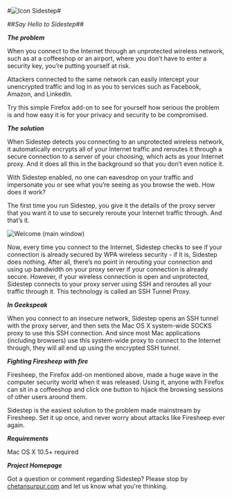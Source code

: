 #![Icon](https://github.com/chetan51/sidestep/raw/master/media/icons/Sidestep-Main-Logo-48x48.png "Icon") Sidestep#

##_Say Hello to Sidestep_##

***The problem***

When you connect to the Internet through an unprotected wireless network, such as at a coffeeshop or an airport, where you don’t have to enter a security key, you’re putting yourself at risk.

Attackers connected to the same network can easily intercept your unencrypted traffic and log in as you to services such as Facebook, Amazon, and LinkedIn.

Try this simple Firefox add-on to see for yourself how serious the problem is and how easy it is for your privacy and security to be compromised.

***The solution***

When Sidestep detects you connecting to an unprotected wireless network, it automatically encrypts all of your Internet traffic and reroutes it through a secure connection to a server of your choosing, which acts as your Internet proxy. And it does all this in the background so that you don’t even notice it.

With Sidestep enabled, no one can eavesdrop on your traffic and impersonate you or see what you’re seeing as you browse the web.
How does it work?

The first time you run Sidestep, you give it the details of the proxy server that you want it to use to securely reroute your Internet traffic through. And that’s it.

![Welcome (main window)](https://github.com/chetan51/sidestep/raw/master/media/screenshots/Welcome.png "Welcome")

Now, every time you connect to the Internet, Sidestep checks to see if your connection is already secured by WPA wireless security - if it is, Sidestep does nothing. After all, there’s no point in rerouting your connection and using up bandwidth on your proxy server if your connection is already secure. However, if your wireless connection is open and unprotected, Sidestep connects to your proxy server using SSH and reroutes all your traffic through it. This technology is called an SSH Tunnel Proxy.

***In Geekspeak***

When you connect to an insecure network, Sidestep opens an SSH tunnel with the proxy server, and then sets the Mac OS X system-wide SOCKS proxy to use this SSH connection. And since most Mac applications (including browsers) use this system-wide proxy to connect to the Internet through, they will all end up using the encrypted SSH tunnel.

***Fighting Firesheep with fire***

Firesheep, the Firefox add-on mentioned above, made a huge wave in the computer security world when it was released. Using it, anyone with Firefox can sit in a coffeeshop and click one button to hijack the browsing sessions of other users around them.

Sidestep is the easiest solution to the problem made mainstream by Firesheep. Set it up once, and never worry about attacks like Firesheep ever again.

***Requirements***

Mac OS X 10.5+ required

***Project Homepage***

Got a question or comment regarding Sidestep?  Please stop by [chetansurpur.com](http://chetansurpur.com/projects/sidestep/) and let us know what you're thinking.
